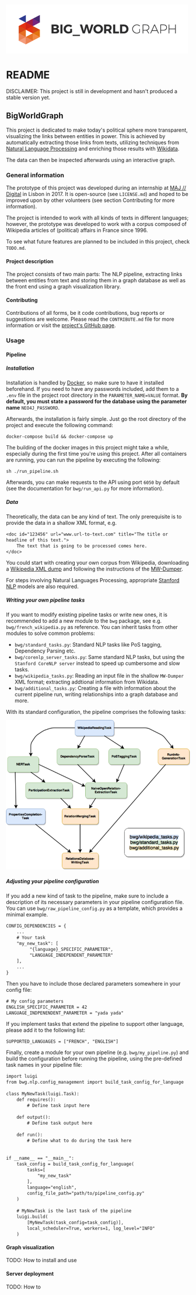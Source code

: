 
![](./img/logo.png)

# README

DISCLAIMER: This project is still in development and hasn't produced a stable version yet.

## BigWorldGraph

This project is dedicated to make today's political sphere more transparent, visualizing the links between entities in 
power. This is achieved by automatically extracting those links from texts, utilizing techniques from [Natural Language 
Processing](https://en.wikipedia.org/wiki/Natural_language_processing) and enriching those results with 
[Wikidata](https://www.wikidata.org/wiki/Wikidata:Main_Page).

The data can then be inspected afterwards using an interactive graph.


### General information

The prototype of this project was developed during an internship at [MAJ // Digital](http://maj.digital/) in Lisbon in 2017. 
It is open-source (see `LICENSE.md`) and hoped to be improved upon by other volunteers (see section Contributing for more 
information). 

The project is intended to work with all kinds of texts in different languages; however, the prototype was developed to 
work with a corpus composed of Wikipedia articles of (political) affairs in France since 1996.

To see what future features are planned to be included in this project, check `TODO.md`.

#### Project description

The project consists of two main parts: The NLP pipeline, extracting links between entities from text and storing them 
in a graph database as well as the front end using a graph visualization library.

#### Contributing

Contributions of all forms, be it code contributions, bug reports or suggestions are welcome. Please read the 
`CONTRIBUTE.md` file for more information or visit the [project's GitHub page](https://github.com/majdigital/bigworldgraph).

### Usage

#### Pipeline

##### Installation

Installation is handled by [Docker](https://www.docker.com/), so make sure to have it installed beforehand. 
If you need to have any passwords included, add them to a `.env` file in the project root directory in the 
`PARAMETER_NAME=VALUE` format. **By default, you must state a password for the database using the parameter name** 
`NEO4J_PASSWORD`.

Afterwards, the installation is fairly simple. Just go the root directory of the project and execute the following command:

    docker-compose build && docker-compose up
    
The building of the docker images in this project might take a while, especially during the first time you're using this
project. After all containers are running, you can run the pipeline by executing the following:

    sh ./run_pipeline.sh
    
Afterwards, you can make requests to the API using port `6050` by default (see the documentation for `bwg/run_api.py` 
for more information).

##### Data

Theoretically, the data can be any kind of text. The only prerequisite is to provide the data in a shallow XML format, e.g.

    <doc id="123456" url="www.url-to-text.com" title="The title or headline of this text.">
        The text that is going to be processed comes here.
    </doc>
    
You could start with creating your own corpus from Wikipedia, downloading a [Wikipedia XML dump](https://dumps.wikimedia.org/)
and following the instructions of the [MW-Dumper](https://www.mediawiki.org/wiki/Manual:MWDumper).

For steps involving Natural Languages Processing, appropriate [Stanford NLP](https://stanfordnlp.github.io/CoreNLP/download.html) models are also required.


##### Writing your own pipeline tasks

If you want to modify existing pipeline tasks or write new ones, it is recommended to add a new module to the `bwg` package,
see e.g. `bwg/french_wikipedia.py` as reference. You can inherit tasks from other modules to solve common problems:

* `bwg/standard_tasks.py`: Standard NLP tasks like PoS tagging, Dependency Parsing etc.
* `bwg/corenlp_server_tasks.py`: Same standard NLP tasks, but using the `Stanford CoreNLP server` instead to speed up 
cumbersome and slow tasks.
* `bwg/wikipedia_tasks.py`: Reading an input file in the shallow `MW-Dumper` XML format; extracting addtional information 
from Wikidata.
* `bwg/additional_tasks.py`: Creating a file with information about the current pipeline run, writing relationships into 
a graph database and more.

With its standard configuration, the pipeline comprises the following tasks:

![](./img/flowchart.png)


##### Adjusting your pipeline configuration

If you add a new kind of task to the pipeline, make sure to include a description of its necessary parameters in 
your pipeline configuration file. You can use `bwg/raw_pipeline_config.py` as a template, which provides a minimal example.

    CONFIG_DEPENDENCIES = {
        ...
        # Your task
        "my_new_task": [
             "{language}_SPECIFIC_PARAMETER", 
             "LANGUAGE_INDEPENDENT_PARAMETER"
        ],
        ...
    }
    
Then you have to include those declared parameters somewhere in your config file:

    # My config parameters
    ENGLISH_SPECIFIC_PARAMETER = 42
    LANGUAGE_INDPENENDENT_PARAMETER = "yada yada"
    
If you implement tasks that extend the pipeline to support other language, please add it to the following list:

    SUPPORTED_LANGUAGES = ["FRENCH", "ENGLISH"]
    
Finally, create a module for your own pipeline (e.g. `bwg/my_pipeline.py`) and build the configuration before running the pipeline, using the 
pre-defined task names in your pipeline file: 

    import luigi
    from bwg.nlp.config_management import build_task_config_for_language
    
    class MyNewTask(luigi.Task):
        def requires():
            # Define task input here
            
        def output():
            # Define task output here
            
        def run():
            # Define what to do during the task here
            
    
    if __name__ == "__main__":
        task_config = build_task_config_for_language(
            tasks=[
                "my_new_task"
            ],
            language="english",
            config_file_path="path/to/pipeline_config.py"
        )
        
        # MyNewTask is the last task of the pipeline
        luigi.build(
            [MyNewTask(task_config=task_config)],
            local_scheduler=True, workers=1, log_level="INFO"
        )

#### Graph visualization

TODO: How to install and use

#### Server deployment

TODO: How to


